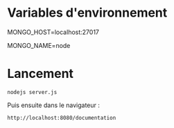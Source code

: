 # Variables d'environnement 
MONGO_HOST=localhost:27017

MONGO_NAME=node

# Lancement

```
nodejs server.js
```

Puis ensuite dans le navigateur :

```
http://localhost:8080/documentation
```
